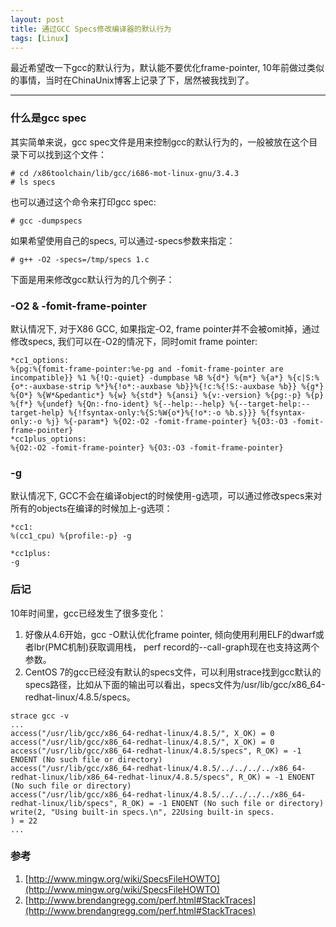 ```yaml
---
layout: post
title: 通过GCC Specs修改编译器的默认行为
tags: [Linux]
---
```


最近希望改一下gcc的默认行为，默认能不要优化frame-pointer, 10年前做过类似的事情，当时在ChinaUnix博客上记录了下，居然被我找到了。

-----

### 什么是gcc spec
其实简单来说，gcc spec文件是用来控制gcc的默认行为的，一般被放在这个目录下可以找到这个文件：
```
# cd /x86toolchain/lib/gcc/i686-mot-linux-gnu/3.4.3
# ls specs
```
也可以通过这个命令来打印gcc spec:
```
# gcc -dumpspecs
```
如果希望使用自己的specs, 可以通过-specs参数来指定：
```
# g++ -O2 -specs=/tmp/specs 1.c
```
下面是用来修改gcc默认行为的几个例子：
### -O2 & -fomit-frame-pointer
默认情况下, 对于X86 GCC, 如果指定-O2, frame pointer并不会被omit掉，通过修改specs, 我们可以在-O2的情况下，同时omit frame pointer:
```
*cc1_options:
%{pg:%{fomit-frame-pointer:%e-pg and -fomit-frame-pointer are incompatible}} %1 %{!Q:-quiet} -dumpbase %B %{d*} %{m*} %{a*} %{c|S:%{o*:-auxbase-strip %*}%{!o*:-auxbase %b}}%{!c:%{!S:-auxbase %b}} %{g*} %{O*} %{W*&pedantic*} %{w} %{std*} %{ansi} %{v:-version} %{pg:-p} %{p} %{f*} %{undef} %{Qn:-fno-ident} %{--help:--help} %{--target-help:--target-help} %{!fsyntax-only:%{S:%W{o*}%{!o*:-o %b.s}}} %{fsyntax-only:-o %j} %{-param*} %{O2:-O2 -fomit-frame-pointer} %{O3:-O3 -fomit-frame-pointer}
*cc1plus_options:
%{O2:-O2 -fomit-frame-pointer} %{O3:-O3 -fomit-frame-pointer}
```
### -g
默认情况下, GCC不会在编译object的时候使用-g选项，可以通过修改specs来对所有的objects在编译的时候加上-g选项：
```
*cc1:
%(cc1_cpu) %{profile:-p} -g

*cc1plus:
-g
```

### 后记
10年时间里，gcc已经发生了很多变化：

1. 好像从4.6开始，gcc -O默认优化frame pointer, 倾向使用利用ELF的dwarf或者lbr(PMC机制)获取调用栈， perf record的--call-graph现在也支持这两个参数。
2. CentOS 7的gcc已经没有默认的specs文件，可以利用strace找到gcc默认的 specs路径，比如从下面的输出可以看出，specs文件为/usr/lib/gcc/x86_64-redhat-linux/4.8.5/specs。

```
strace gcc -v
...
access("/usr/lib/gcc/x86_64-redhat-linux/4.8.5/", X_OK) = 0
access("/usr/lib/gcc/x86_64-redhat-linux/4.8.5/", X_OK) = 0
access("/usr/lib/gcc/x86_64-redhat-linux/4.8.5/specs", R_OK) = -1 ENOENT (No such file or directory)
access("/usr/lib/gcc/x86_64-redhat-linux/4.8.5/../../../../x86_64-redhat-linux/lib/x86_64-redhat-linux/4.8.5/specs", R_OK) = -1 ENOENT (No such file or directory)
access("/usr/lib/gcc/x86_64-redhat-linux/4.8.5/../../../../x86_64-redhat-linux/lib/specs", R_OK) = -1 ENOENT (No such file or directory)
write(2, "Using built-in specs.\n", 22Using built-in specs.
) = 22
...
```
### 参考
1. [http://www.mingw.org/wiki/SpecsFileHOWTO](http://www.mingw.org/wiki/SpecsFileHOWTO)
2. [http://www.brendangregg.com/perf.html#StackTraces](http://www.brendangregg.com/perf.html#StackTraces)
